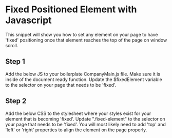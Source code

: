 Fixed Positioned Element with Javascript
================================================
This snippet will show you how to set any element on your page to have 'fixed' positioning once that element reaches the top of the page on window scroll.

Step 1
------
Add the below JS to your boilerplate CompanyMain.js file.  Make sure it is inside of the document ready function. Update the $fixedElement variable to the selector on your page that needs to be 'fixed'. 

Step 2
------
Add the below CSS to the stylesheet where your styles exist for your element that is becoming 'fixed'.  Update ".fixed-element" to the selector on your page that needs to be 'fixed'. You will most likely need to add 'top' and 'left' or 'right' properties to align the element on the page properly.
